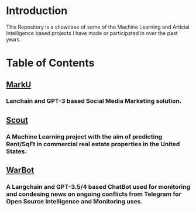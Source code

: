 # Introduction
This Repository is a showcase of some of the Machine Learning and Articial Intelligence based projects I have made or participated in over the past years.

# Table of Contents
## [MarkU](<MarkU - Langchain>)
### Lanchain and GPT-3 based Social Media Marketing solution.
## [Scout](Scout)
### A Machine Learning project with the aim of predicting Rent/SqFt in commercial real estate properties in the United States.
## [WarBot]()
### A Langchain and GPT-3.5/4 based ChatBot used for monitoring and condesing news on ongoing conflicts from Telegram for Open Source Intelligence and Monitoring uses.